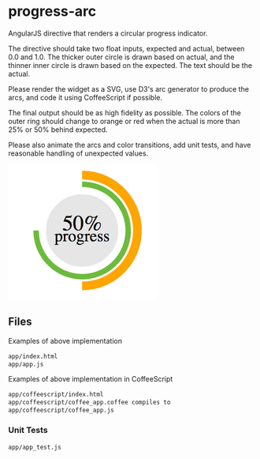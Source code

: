 # progress-arc

AngularJS directive that renders a circular progress
indicator.

The directive should take two float inputs, expected and actual, between
0.0 and 1.0. The thicker outer circle is drawn based on actual, and the
thinner inner circle is drawn based on the expected. The text should be the actual.

Please render the widget as a SVG, use D3's arc generator to produce the
arcs, and code it using CoffeeScript if possible.

The final output should be as high fidelity as possible. The colors of the
outer ring should change to orange or red when the actual is more than 25%
or 50% behind expected.

Please also animate the arcs and color transitions, add unit tests, and
have reasonable handling of unexpected values.

![Alt text](https://github.com/vivianliang/progress-arc/blob/master/arc.png)

## Files

Examples of above implementation

	app/index.html
	app/app.js

Examples of above implementation in CoffeeScript

	app/coffeescript/index.html
	app/coffeescript/coffee_app.coffee compiles to app/coffeescript/coffee_app.js

### Unit Tests

	app/app_test.js